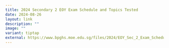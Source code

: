 ```yaml
---
title: 2024 Secondary 2 EOY Exam Schedule and Topics Tested
date: 2024-08-26
layout: link
description: ""
image: ""
variant: tiptap
external: https://www.bpghs.moe.edu.sg/files/2024/EOY_Sec_2_Exam_Schedule_and_Topics_Tested_2024__updated_26_Aug_2024_.pdf
---
```

